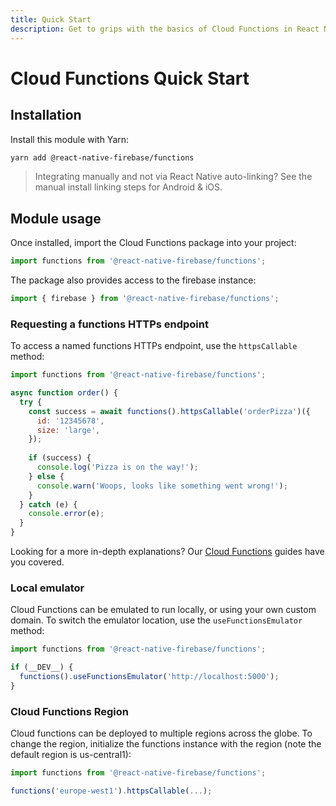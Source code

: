 ```yaml
---
title: Quick Start
description: Get to grips with the basics of Cloud Functions in React Native Firebase
---
```


# Cloud Functions Quick Start

## Installation

Install this module with Yarn:

```bash
yarn add @react-native-firebase/functions
```

> Integrating manually and not via React Native auto-linking? See the manual install linking steps 
for <Anchor version group href="/android">Android</Anchor> & <Anchor version group href="/ios">iOS</Anchor>.

## Module usage

Once installed, import the Cloud Functions package into your project:

```js
import functions from '@react-native-firebase/functions';
```

The package also provides access to the firebase instance:

```js
import { firebase } from '@react-native-firebase/functions';
```

### Requesting a functions HTTPs endpoint

To access a named functions HTTPs endpoint, use the `httpsCallable` method:

```js
import functions from '@react-native-firebase/functions';

async function order() {
  try {
    const success = await functions().httpsCallable('orderPizza')({
      id: '12345678',
      size: 'large',
    });
    
    if (success) {
      console.log('Pizza is on the way!');
    } else {
      console.warn('Woops, looks like something went wrong!');
    }
  } catch (e) {
    console.error(e);
  }
}
```

Looking for a more in-depth explanations? Our [Cloud Functions](/guides?tag=functions) guides have you covered.

### Local emulator

Cloud Functions can be emulated to run locally, or using your own custom domain. To switch the 
emulator location, use the `useFunctionsEmulator` method:

```js
import functions from '@react-native-firebase/functions';

if (__DEV__) {
  functions().useFunctionsEmulator('http://localhost:5000');
}
```

### Cloud Functions Region

Cloud functions can be deployed to multiple regions across the globe. To change the region, 
initialize the functions instance with the region (note the default region is us-central1):

```js
import functions from '@react-native-firebase/functions';

functions('europe-west1').httpsCallable(...);
```
